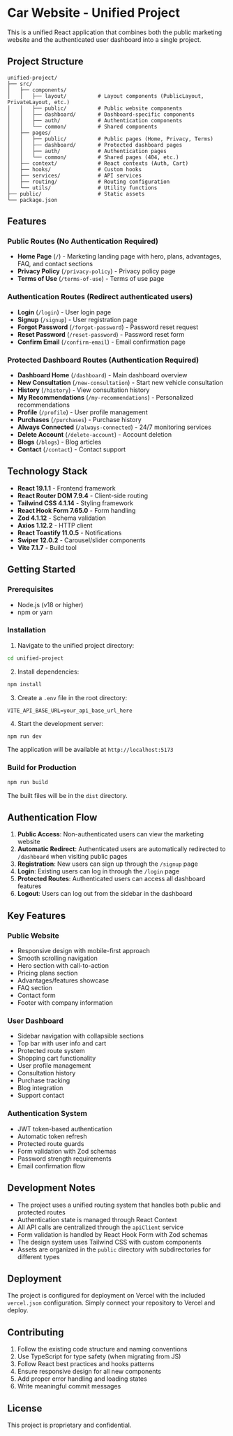 # Car Website - Unified Project

This is a unified React application that combines both the public marketing website and the authenticated user dashboard into a single project.

## Project Structure

```
unified-project/
├── src/
│   ├── components/
│   │   ├── layout/          # Layout components (PublicLayout, PrivateLayout, etc.)
│   │   ├── public/          # Public website components
│   │   ├── dashboard/       # Dashboard-specific components
│   │   ├── auth/            # Authentication components
│   │   └── common/          # Shared components
│   ├── pages/
│   │   ├── public/          # Public pages (Home, Privacy, Terms)
│   │   ├── dashboard/       # Protected dashboard pages
│   │   ├── auth/            # Authentication pages
│   │   └── common/          # Shared pages (404, etc.)
│   ├── context/             # React contexts (Auth, Cart)
│   ├── hooks/               # Custom hooks
│   ├── services/            # API services
│   ├── routing/             # Routing configuration
│   └── utils/               # Utility functions
├── public/                  # Static assets
└── package.json
```

## Features

### Public Routes (No Authentication Required)
- **Home Page** (`/`) - Marketing landing page with hero, plans, advantages, FAQ, and contact sections
- **Privacy Policy** (`/privacy-policy`) - Privacy policy page
- **Terms of Use** (`/terms-of-use`) - Terms of use page

### Authentication Routes (Redirect authenticated users)
- **Login** (`/login`) - User login page
- **Signup** (`/signup`) - User registration page
- **Forgot Password** (`/forgot-password`) - Password reset request
- **Reset Password** (`/reset-password`) - Password reset form
- **Confirm Email** (`/confirm-email`) - Email confirmation page

### Protected Dashboard Routes (Authentication Required)
- **Dashboard Home** (`/dashboard`) - Main dashboard overview
- **New Consultation** (`/new-consultation`) - Start new vehicle consultation
- **History** (`/history`) - View consultation history
- **My Recommendations** (`/my-recommendations`) - Personalized recommendations
- **Profile** (`/profile`) - User profile management
- **Purchases** (`/purchases`) - Purchase history
- **Always Connected** (`/always-connected`) - 24/7 monitoring services
- **Delete Account** (`/delete-account`) - Account deletion
- **Blogs** (`/blogs`) - Blog articles
- **Contact** (`/contact`) - Contact support

## Technology Stack

- **React 19.1.1** - Frontend framework
- **React Router DOM 7.9.4** - Client-side routing
- **Tailwind CSS 4.1.14** - Styling framework
- **React Hook Form 7.65.0** - Form handling
- **Zod 4.1.12** - Schema validation
- **Axios 1.12.2** - HTTP client
- **React Toastify 11.0.5** - Notifications
- **Swiper 12.0.2** - Carousel/slider components
- **Vite 7.1.7** - Build tool

## Getting Started

### Prerequisites
- Node.js (v18 or higher)
- npm or yarn

### Installation

1. Navigate to the unified project directory:
```bash
cd unified-project
```

2. Install dependencies:
```bash
npm install
```

3. Create a `.env` file in the root directory:
```env
VITE_API_BASE_URL=your_api_base_url_here
```

4. Start the development server:
```bash
npm run dev
```

The application will be available at `http://localhost:5173`

### Build for Production

```bash
npm run build
```

The built files will be in the `dist` directory.

## Authentication Flow

1. **Public Access**: Non-authenticated users can view the marketing website
2. **Automatic Redirect**: Authenticated users are automatically redirected to `/dashboard` when visiting public pages
3. **Registration**: New users can sign up through the `/signup` page
4. **Login**: Existing users can log in through the `/login` page
5. **Protected Routes**: Authenticated users can access all dashboard features
6. **Logout**: Users can log out from the sidebar in the dashboard

## Key Features

### Public Website
- Responsive design with mobile-first approach
- Smooth scrolling navigation
- Hero section with call-to-action
- Pricing plans section
- Advantages/features showcase
- FAQ section
- Contact form
- Footer with company information

### User Dashboard
- Sidebar navigation with collapsible sections
- Top bar with user info and cart
- Protected route system
- Shopping cart functionality
- User profile management
- Consultation history
- Purchase tracking
- Blog integration
- Support contact

### Authentication System
- JWT token-based authentication
- Automatic token refresh
- Protected route guards
- Form validation with Zod schemas
- Password strength requirements
- Email confirmation flow

## Development Notes

- The project uses a unified routing system that handles both public and protected routes
- Authentication state is managed through React Context
- All API calls are centralized through the `apiClient` service
- Form validation is handled by React Hook Form with Zod schemas
- The design system uses Tailwind CSS with custom components
- Assets are organized in the `public` directory with subdirectories for different types

## Deployment

The project is configured for deployment on Vercel with the included `vercel.json` configuration. Simply connect your repository to Vercel and deploy.

## Contributing

1. Follow the existing code structure and naming conventions
2. Use TypeScript for type safety (when migrating from JS)
3. Follow React best practices and hooks patterns
4. Ensure responsive design for all new components
5. Add proper error handling and loading states
6. Write meaningful commit messages

## License

This project is proprietary and confidential.
